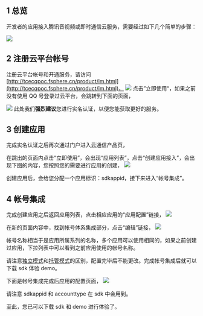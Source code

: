 ## 1 总览

开发者的应用接入腾讯音视频或即时通信云服务，需要经过如下几个简单的步骤：

![](https://avc.qcloud.com/wiki2.0/im/imgs/20151116122711_10932.png)

## 2 注册云平台帐号

注册云平台帐号和开通服务，请访问[http://tcecqpoc.fsphere.cn/product/im.html](http://tcecqpoc.fsphere.cn/product/im.html)，
![](http://imgcache.tcecqpoc.fsphere.cn/image/mccdn.qcloud.com/static/img/c585782d4e3b0d689b5f0b4f7d761bb5/image.png)
点击”立即使用“，如果之前没有使用 QQ 号登录过云平台，会跳转到下面的页面，

![](http://imgcache.tcecqpoc.fsphere.cn/image/mccdn.qcloud.com/static/img/04caf259bd91b4686afe6ad220369f6d/image.png)
此处我们**强烈建议**您进行实名认证，以便您能获取更好的服务。

## 3 创建应用
完成实名认证之后再次通过门户进入云通信产品页，

在跳出的页面内点击“立即使用”，会出现“应用列表”，点击“创建应用接入”，会出现下图的内容，您按照您的需要进行应用的创建，
![](http://imgcache.tcecqpoc.fsphere.cn/image/mccdn.qcloud.com/static/img/f0fe0d972194e9bcf47e47f37493f135/image.png)

创建应用后，会给您分配一个应用标识：sdkappid，接下来进入“帐号集成”。

## 4 帐号集成
完成创建应用之后返回应用列表，点击相应应用的“应用配置”链接，
![](http://imgcache.tcecqpoc.fsphere.cn/image/mccdn.qcloud.com/static/img/efc1598889474fbd8b0120874f21223d/image.png)

在新的页面内容中，找到帐号体系集成部分，点击“编辑”链接，
![](http://imgcache.tcecqpoc.fsphere.cn/image/mccdn.qcloud.com/static/img/ddec754065493603b39c691c02198df2/image.png)

帐号名称相当于是应用所属系列的名称，多个应用可以使用相同的，如果之前创建过应用，下拉列表中可以看到之前应用使用的帐号名称。

请注意[独立模式](/doc/product/269/独立模式)和[托管模式](/doc/product/269/托管模式)的区别，配置完毕后不能更改。完成帐号集成后就可以下载 sdk 体验 demo。

下面是帐号集成完成后应用的配置页面，
![](http://imgcache.tcecqpoc.fsphere.cn/image/mccdn.qcloud.com/static/img/489a358138c536c20b2c17610b5c024e/image.png)

请注意 sdkappid 和 accounttype 在 sdk 中会用到。

至此，您已可以下载 sdk 和 demo 进行体验了。